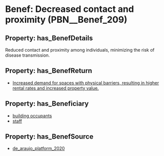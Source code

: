 # Benef: __Decreased contact and proximity__ (PBN__Benef_209)

## Property: has_BenefDetails

Reduced contact and proximity among individuals, minimizing the risk of disease transmission.

## Property: has_BenefReturn

* [Increased demand for spaces with physical barriers, resulting in higher rental rates and increased property value.](../BenefReturn/PBN__BenefReturn_216)

## Property: has_Beneficiary

* [building occupants](../Stakeholder/PBN__Stakeholder_97)
* [staff](../Stakeholder/PBN__Stakeholder_103)

## Property: has_BenefSource

* [de_araujo_platform_2020](../Article/PBN__Article_46)


